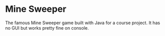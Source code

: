 # Mine Sweeper

The famous Mine Sweeper game built with Java for a course project. It has no GUI but works pretty fine on console.
